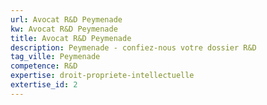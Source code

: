 ```yaml
---
url: Avocat R&D Peymenade
kw: Avocat R&D Peymenade
title: Avocat R&D Peymenade
description: Peymenade - confiez-nous votre dossier R&D
tag_ville: Peymenade
competence: R&D
expertise: droit-propriete-intellectuelle
extertise_id: 2
---
```


